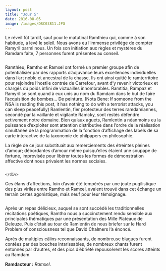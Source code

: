 ```yaml
---
layout: post
title: "Jour 5"
date: 2016-08-05
image: /images/DSC03811.JPG
---
```


Le réveil fût tardif, sauf pour le matutinal Ramthieu qui, comme à son habitude, a levé le soleil.
Nous avons eu l’immense privilège de compter Ramyril parmi nous. Un fois son initiation aux règles et mystères du Ramdam faite, 7 personnes furent présentes au conseil.

<div class="box alt">
	<div class="row uniform 50%">
		<div class="4u"><span class="image fit"><img src="/images/DSC03703.JPG" alt="" /></span></div>
		<div class="4u"><span class="image fit"><img src="/images/IMG_20160805_202443.jpg" alt="" /></span></div>
		<div class="4u"><span class="image fit"><img src="/images/IMG_20160805_202520.jpg" alt="" /></span></div>
	</div>
</div>

Ramthieu, Ramtho et Ramxel ont formé un premier groupe afin de potentialisier par des rapports d’adjuvance leurs excellences individuelles dans l’art noble et ancestral de la chasse. Ils ont ainsi quitté le ramterritoire pour rejoindre l’hostile contrée de Carrefour, avant d’y revenir victorieux et chargés du poids infini de victuailles innombrables.
Ramtitia, Rampaz et Ramyril se sont quand à eux unis au nom du Ramdam dans le but de faire l’acquisition de bombes… De peinture. (Nota Bene: If someone from the NSA is reading this post, it has nothing to do with a terrorist attacks, you can sleep peacefully)
Ramlentin, fier protecteur des terres ramdamiannes, secondé par la vaillante et vigilante Ramcky, sont restés défendre activement notre domaine.
Bien qu’aux aguets, Ramlentin a néanmoins eu la puissance d’exploiter sont attention distributive dans l’ordre de la réalisation simultanée de la programmation de la fonction d’affichage des labels de sa carte interactive de la taxonomie de philpapers en philosophie.

La règle de ce jour substituait aux remerciements des étreintes pleines d’amour; débordantes d’amour même puisqu’elles étaient une soupape de fortune, improvisée pour libérer toutes les formes de démonstration affective dont nous privaient les normes sociales.
<div class="box alt">
	<div class="row uniform 50%">
		<div class="4u"><span class="image fit"><img src="/images/DSC03709.JPG" alt="" /></span></div>
		<div class="4u"><span class="image fit"><img src="/images/DSC03718.JPG" alt="" /></span></div>
		<div class="4u"><span class="image fit"><img src="/images/DSC03719.JPG" alt="" /></span></div>
		<div class="4u"><span class="image fit"><img src="/images/DSC03721.JPG" alt="" /></span></div>
		<div class="4u"><span class="image fit"><img src="/images/DSC03722.JPG" alt="" /></span></div>
		<div class="4u"><span class="image fit"><img src="/images/DSC03723.JPG" alt="" /></span></div>
		<div class="4u"><span class="image fit"><img src="/images/DSC03726.JPG" alt="" /></span></div>
		<div class="4u"><span class="image fit"><img src="/images/DSC03729.JPG" alt="" /></span></div>
		<div class="4u"><span class="image fit"><img src="/images/DSC03730.JPG" alt="" /></span></div>
		<div class="4u"><span class="image fit"><img src="/images/DSC03731.JPG" alt="" /></span></div>
		<div class="4u"><span class="image fit"><img src="/images/DSC03732.JPG" alt="" /></span></div>
		<div class="4u"><span class="image fit"><img src="/images/DSC03735.JPG" alt="" /></span></div>
		<div class="4u"><span class="image fit"><img src="/images/DSC03747.JPG" alt="" /></span></div>
		<div class="4u"><span class="image fit"><img src="/images/DSC03756.JPG" alt="" /></span></div>
		<div class="4u"><span class="image fit"><img src="/images/DSC03765.JPG" alt="" /></span></div>
		<div class="4u"><span class="image fit"><img src="/images/DSC03777.JPG" alt="" /></span></div>
		<div class="4u"><span class="image fit"><img src="/images/DSC03781.JPG" alt="" /></span></div>
		<div class="4u"><span class="image fit"><img src="/images/DSC03782.JPG" alt="" /></span></div>
		<div class="4u"><span class="image fit"><img src="/images/DSC03792.JPG" alt="" /></span></div>
		<div class="4u"><span class="image fit"><img src="/images/DSC03800.JPG" alt="" /></span></div>
		<div class="4u"><span class="image fit"><img src="/images/DSC03809.JPG" alt="" /></span></div>
		<div class="4u"><span class="image fit"><img src="/images/DSC03811.JPG" alt="" /></span></div>
		<div class="4u"><span class="image fit"><img src="/images/IMG_20160805_232050.jpg" alt="" /></span></div>
		<div class="4u"><span class="image fit"><img src="/images/IMG_20160805_233252.jpg" alt="" /></span></div>
						
	</div>
</div>

Ces élans d’affections, loin d’avoir été tempérés par une joute pugilistique des plus viriles entre Ramtho et Ramxel, avaient trouvé dans cet échange un terrain certes agonistique, mais neuf pour leur témoignage.
<div class="box alt">
	<div class="row uniform 50%">
		<div class="6u"><span class="image fit"><img src="/images/deleuzien.gif" alt="" /></span></div>
		<div class="6u"><span class="image fit"><img src="/images/zombiebluesdown.gif" alt="" /></span></div>
	</div>
</div>

Après un repas délicieux, auquel se sont succédé les traditionnelles récitations poétiques, Ramtho nous a succinctement rendu sensible aux principales thématiques par une présentation des Mille Plateaux de Deleuze. Puis c’était au tour de Ramlentin de nous briefer sur le Hard Problem of consciousness tel que David Chalmers l’a énoncé.

Après de multiples câlins reconnaissants, de nombreuse blagues furent contées par des bouches intarissables, de nombreux chants furent entonnés par d’autres, et des pics d’ébriété repoussèrent les scores atteints au Ramdam.



**Ramdacteur :** *Ramxel*.
